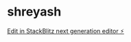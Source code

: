 # shreyash

[Edit in StackBlitz next generation editor ⚡️](https://stackblitz.com/~/github.com/tempt9008/shreyash)